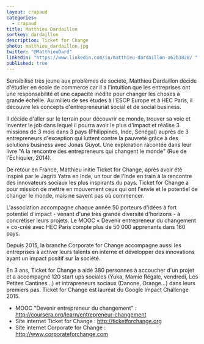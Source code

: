 ```yaml
---
layout: crapaud
categories:
  - crapaud
title: Matthieu Dardaillon
sortkey: dardaillon
description: Ticket for Change
photo: matthieu_dardaillon.jpg
twitter: "@MatthieuDard"
linkedin: "https://www.linkedin.com/in/matthieu-dardaillon-a62b3828/ "
published: true
---
```


Sensibilisé très jeune aux problèmes de société, Matthieu Dardaillon décide d'étudier en école de commerce car il a l'intuition que les entreprises ont une responsabilité et une capacité inédite pour changer les choses à grande échelle. Au milieu de ses études à l'ESCP Europe et à HEC Paris, il découvre les concepts d'entrepreneuriat social et de social business. 

Il décide d'aller sur le terrain pour découvrir ce monde, trouver sa voie et inventer le job dans lequel il pourra avoir le plus d'impact et réalise 3 missions de 3 mois dans 3 pays (Philippines, Inde, Sénégal) auprès de 3 entrepreneurs d'exception qui luttent contre la pauvreté grâce à des solutions business avec Jonas Guyot. Une exploration racontée dans leur livre "A la rencontre des entrepreneurs qui changent le monde" (Rue de l'Echiquier, 2014). 

De retour en France, Matthieu initie Ticket for Change, après avoir été inspiré par le Jagriti Yatra en Inde, un tour de l'Inde en train à la rencontre des innovateurs sociaux les plus inspirants du pays. Ticket for Change a pour mission de mettre en mouvement ceux qui ont l'envie et le potentiel de changer le monde, mais ne savent pas où commencer. 

L'association accompagne chaque année 50 porteurs d'idées à fort potentiel d'impact - venant d'une très grande diversité d'horizons - à concrétiser leurs projets. Le MOOC « Devenir entrepreneur du changement » co-créé avec HEC Paris compte plus de 50 000 apprenants dans 160 pays. 

Depuis 2015, la branche Corporate for Change accompagne aussi les entreprises à activer leurs talents en interne et développer des innovations ayant un impact positif sur la société. 

En 3 ans, Ticket for Change a aidé 380 personnes à accoucher d'un projet et a accompagné 120 start ups sociales (Yuka, Mamie Régale, vendredi, Les Petites Cantines...) et intrapreneurs sociaux (Danone, Orange...) dans leurs premiers pas. Ticket for Change est lauréat du Google Impact Challenge 2015.

- MOOC "Devenir entrepreneur du changement" : <http://coursera.org/learn/entrepreneur-changement>
- Site internet Ticket for Change : <http://ticketforchange.org>
- Site internet Corporate for Change : <http://www.corporateforchange.com>
